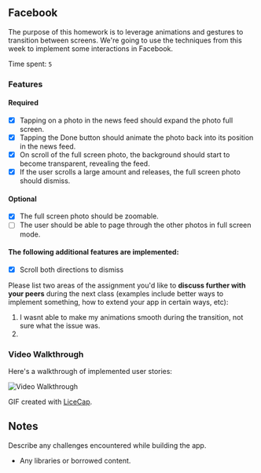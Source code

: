 ## Facebook

The purpose of this homework is to leverage animations and gestures to transition between screens. We're going to use the techniques from this week to implement some interactions in Facebook.

Time spent: `5`

### Features

#### Required

- [x] Tapping on a photo in the news feed should expand the photo full screen.
- [x] Tapping the Done button should animate the photo back into its position in the news feed.
- [x] On scroll of the full screen photo, the background should start to become transparent, revealing the feed.
- [x] If the user scrolls a large amount and releases, the full screen photo should dismiss.

#### Optional

- [x] The full screen photo should be zoomable.
- [ ] The user should be able to page through the other photos in full screen mode.

#### The following **additional** features are implemented:

- [x] Scroll both directions to dismiss

Please list two areas of the assignment you'd like to **discuss further with your peers** during the next class (examples include better ways to implement something, how to extend your app in certain ways, etc):

1. I wasnt able to make my animations smooth during the transition, not sure what the issue was.
2. 

### Video Walkthrough 

Here's a walkthrough of implemented user stories:

<img src='https://github.com/griffingdm/wk5HWFacebook/blob/master/Facebook%20Gif.gif' title='Video Walkthrough' width='' alt='Video Walkthrough' />

GIF created with [LiceCap](http://www.cockos.com/licecap/).

## Notes

Describe any challenges encountered while building the app.

* Any libraries or borrowed content.

